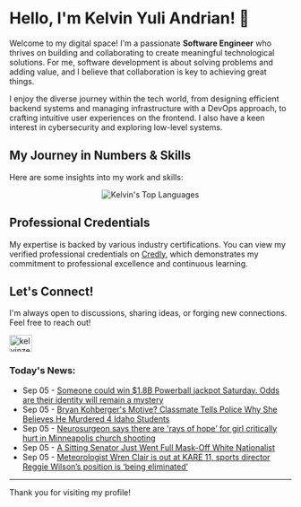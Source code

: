 # Hello, I'm Kelvin Yuli Andrian! 👋

Welcome to my digital space! I'm a passionate **Software Engineer** who thrives on building and collaborating to create meaningful technological solutions. For me, software development is about solving problems and adding value, and I believe that collaboration is key to achieving great things.

I enjoy the diverse journey within the tech world, from designing efficient backend systems and managing infrastructure with a DevOps approach, to crafting intuitive user experiences on the frontend. I also have a keen interest in cybersecurity and exploring low-level systems.

## My Journey in Numbers & Skills

Here are some insights into my work and skills:

<p align="center">
  <img src="https://github-readme-stats.vercel.app/api/top-langs/?username=kelvinzer0&layout=compact&theme=radical" alt="Kelvin's Top Languages" />
</p>

## Professional Credentials

My expertise is backed by various industry certifications. You can view my verified professional credentials on [Credly](https://www.credly.com/users/kelvin-yuli-andrian/badges), which demonstrates my commitment to professional excellence and continuous learning.

## Let's Connect!

I'm always open to discussions, sharing ideas, or forging new connections. Feel free to reach out!

<p align="left">
    <a href="https://linkedin.com/in/kelvinzero" target="blank"><img align="center" src="https://cdn.jsdelivr.net/npm/simple-icons@3.0.1/icons/linkedin.svg" alt="kelvinzero" height="30" width="40" /></a>
</p>

### Today's News:

<!-- feed start -->
- Sep 05 - [Someone could win $1.8B Powerball jackpot Saturday. Odds are their identity will remain a mystery](https://www.yahoo.com/news/articles/someone-could-win-1-8b-215433634.html)
- Sep 05 - [Bryan Kohberger's Motive? Classmate Tells Police Why She Believes He Murdered 4 Idaho Students](https://www.yahoo.com/news/articles/bryan-kohbergers-motive-classmate-tells-212722217.html)
- Sep 05 - [Neurosurgeon says there are 'rays of hope’ for girl critically hurt in Minneapolis church shooting](https://www.yahoo.com/news/articles/neurosurgeon-says-rays-hope-girl-211545743.html)
- Sep 05 - [A Sitting Senator Just Went Full Mask-Off White Nationalist](https://www.yahoo.com/news/articles/sitting-senator-just-went-full-200040747.html)
- Sep 05 - [Meteorologist Wren Clair is out at KARE 11, sports director Reggie Wilson’s position is ‘being eliminated’](https://www.yahoo.com/news/articles/meteorologist-wren-clair-kare-11-190000668.html)
<!-- feed end -->

---

Thank you for visiting my profile!
